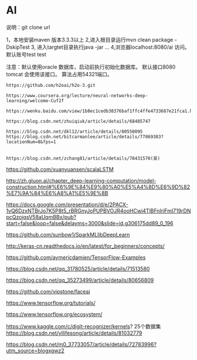 # AI
说明：git clone url

1，本地安装maven 版本3.3.3以上
2,进入根目录运行mvn clean package -DskipTest
3, 进入targtet目录执行java -jar ...
4,浏览器localhost:8080/ai 访问。默认账号test test

注意：默认使用oracle 数据库，启动前执行初始化数据库。
    默认接口8080 tomcat 会使用该接口。
    算法占用54321端口。
    
    https://github.com/h2oai/h2o-3.git
    
    https://www.coursera.org/lecture/neural-networks-deep-learning/welcome-Cuf2f
    
    https://wenku.baidu.com/view/1b8ec1cedb38376baf1ffc4ffe4733687e21fca1.html
    
    https://blog.csdn.net/zhuiqiuk/article/details/68485747
    
    https://blog.csdn.net/dkl12/article/details/80550095
    https://blog.csdn.net/bitcarmanlee/article/details/77869383?locationNum=8&fps=1
    
    
    https://blog.csdn.net/zchang81/article/details/78431570(吴)
https://github.com/xuanyuansen/scalaLSTM



http://zh.gluon.ai/chapter_deep-learning-computation/model-construction.html#%E6%9E%84%E9%80%A0%E5%A4%8D%E6%9D%82%E7%9A%84%E6%A8%A1%E5%9E%8B

https://docs.google.com/presentation/d/e/2PACX-1vQ6DzxNTBrJo7K5P8t5_rBRGnyJoPUPBVOJR4ooHCwi4TlBFnIriFmI719rDNpcQzojqsV58aUqmBBx/pub?start=false&loop=false&delayms=3000&slide=id.g306175dd89_0_196


https://github.com/sunbow1/SparkMLlibDeepLearn

http://keras-cn.readthedocs.io/en/latest/for_beginners/concepts/

https://github.com/aymericdamien/TensorFlow-Examples

https://blog.csdn.net/qq_31780525/article/details/71513580

https://blog.csdn.net/qq_35273499/article/details/80656809


https://github.com/vipstone/faceai

https://www.tensorflow.org/tutorials/


https://www.tensorflow.org/ecosystem/

https://www.kaggle.com/c/digit-recognizer/kernels?
 25个数据集
https://blog.csdn.net/yllifesong/article/details/81032779

https://blog.csdn.net/m0_37733057/article/details/72783996?utm_source=blogxgwz2
